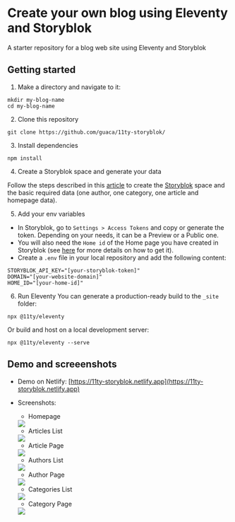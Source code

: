 # Create your own blog using Eleventy and Storyblok

A starter repository for a blog web site using Eleventy and Storyblok

## Getting started

1. Make a directory and navigate to it: 

```
mkdir my-blog-name
cd my-blog-name
```

2. Clone this repository

```
git clone https://github.com/guaca/11ty-storyblok/
```

3. Install dependencies

```
npm install
```

4. Create a Storyblok space and generate your data

Follow the steps described in this <a href="http://estelafranco/blog/eleventy-storyblok-3/" target="_blank" rel="noopener">article</a> to create the <a href="https://get.storyblok.com/estela-franco-cuenca" target="_blank" rel="noopener">Storyblok</a> space and the basic required data (one author, one category, one article and homepage data).

5. Add your env variables

- In Storyblok, go to `Settings > Access Tokens` and copy or generate the token. Depending on your needs, it can be a Preview or a Public one. 
- You will also need the `Home id` of the Home page you have created in Storyblok (see <a href="http://estelafranco/blog/eleventy-storyblok-3/#17.-create-the-home-related-files" target="_blank" rel="noopener">here</a> for more details on how to get it).
- Create a `.env` file in your local repository and add the following content: 

```
STORYBLOK_API_KEY="[your-storyblok-token]"
DOMAIN="[your-website-domain]"
HOME_ID="[your-home-id]"
```

6. Run Eleventy
You can generate a production-ready build to the `_site` folder: 

```
npx @11ty/eleventy
```

Or build and host on a local development server: 

```
npx @11ty/eleventy --serve
```

## Demo and screeenshots
- Demo on Netlify: [https://11ty-storyblok.netlify.app](https://11ty-storyblok.netlify.app)

- Screenshots:
    - Homepage
    <img src="https://estelafranco.com/img/11ty-storyblok-blog/home.webp">

    - Articles List
    <img src="https://estelafranco.com/img/11ty-storyblok-blog/articles-list.webp">

    - Article Page
    <img src="https://estelafranco.com/img/11ty-storyblok-blog/article-page.webp">

    - Authors List
    <img src="https://estelafranco.com/img/11ty-storyblok-blog/authors-list.webp">

    - Author Page
    <img src="https://estelafranco.com/img/11ty-storyblok-blog/author-page.webp">

    - Categories List
    <img src="https://estelafranco.com/img/11ty-storyblok-blog/categories-list.webp">

    - Category Page
    <img src="https://estelafranco.com/img/11ty-storyblok-blog/category-page.webp">